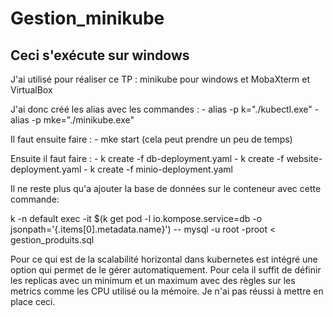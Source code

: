 # Gestion_minikube

## Ceci s'exécute sur windows ##

J'ai utilisé pour réaliser ce TP : minikube pour windows et MobaXterm et VirtualBox


J'ai donc créé les alias avec les commandes :
	- alias -p k="./kubectl.exe"
	- alias -p mke="./minikube.exe"

Il faut ensuite faire :
	- mke start (cela peut prendre un peu de temps)
	
Ensuite il faut faire :
	- k create -f db-deployment.yaml
	- k create -f website-deployment.yaml
	- k create -f minio-deployment.yaml
	
Il ne reste plus qu'a ajouter la base de données sur le conteneur avec cette commande:

k -n default exec -it $(k get pod -l io.kompose.service=db -o jsonpath='{.items[0].metadata.name}') -- mysql -u root -proot < gestion_produits.sql

Pour ce qui est de la scalabilité horizontal dans kubernetes est intégré une option qui permet de le gérer automatiquement. 
Pour cela il suffit de définir les replicas avec un minimum et un maximum avec des règles sur les metrics comme les CPU utilisé ou la mémoire.
Je n'ai pas réussi à mettre en place ceci.